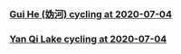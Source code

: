 ### [Gui He (妫河) cycling at 2020-07-04](GuiHe_41km_20200704/41km_20200704.md)

### [Yan Qi Lake cycling at 2020-07-04](YanQiLake_41km_20200625/YanQiLake_44km_20200625.md)
